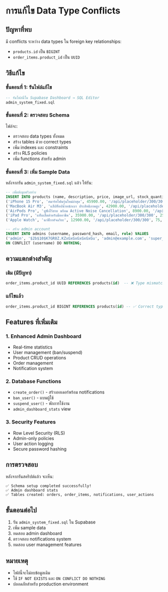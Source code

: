 # การแก้ไข Data Type Conflicts

## ปัญหาที่พบ
มี conflicts ระหว่าง data types ใน foreign key relationships:
- `products.id` เป็น `BIGINT` 
- `order_items.product_id` เป็น `UUID`

## วิธีแก้ไข

### ขั้นตอนที่ 1: รันไฟล์แก้ไข
```sql
-- รันไฟล์นี้ใน Supabase Dashboard → SQL Editor
admin_system_fixed.sql
```

### ขั้นตอนที่ 2: ตรวจสอบ Schema
ไฟล์จะ:
- ตรวจสอบ data types ทั้งหมด
- สร้าง tables ด้วย correct types
- เพิ่ม indexes และ constraints
- สร้าง RLS policies
- เพิ่ม functions สำหรับ admin

### ขั้นตอนที่ 3: เพิ่ม Sample Data
หลังจากรัน `admin_system_fixed.sql` แล้ว ให้รัน:

```sql
-- เพิ่มข้อมูลตัวอย่าง
INSERT INTO products (name, description, price, image_url, stock_quantity, category) VALUES
('iPhone 15 Pro', 'สมาร์ทโฟนรุ่นใหม่ล่าสุด', 45900.00, '/api/placeholder/300/300', 50, 'electronics'),
('MacBook Air M3', 'แล็ปท็อปน้ำหนักเบา ประสิทธิภาพสูง', 42900.00, '/api/placeholder/300/300', 30, 'electronics'),
('AirPods Pro', 'หูฟังไร้สาย พร้อม Active Noise Cancellation', 8900.00, '/api/placeholder/300/300', 100, 'electronics'),
('iPad Pro', 'แท็บเล็ตสำหรับมืออาชีพ', 35900.00, '/api/placeholder/300/300', 25, 'electronics'),
('Apple Watch', 'นาฬิกาอัจฉริยะ', 12900.00, '/api/placeholder/300/300', 75, 'electronics');

-- สร้าง admin account
INSERT INTO admins (username, password_hash, email, role) VALUES
('admin', '$2b$10$K7GR8Z.KZxGxGxGxGxGxGu', 'admin@example.com', 'super_admin')
ON CONFLICT (username) DO NOTHING;
```

## ความแตกต่างสำคัญ

### เดิม (มีปัญหา)
```sql
order_items.product_id UUID REFERENCES products(id)  -- ❌ Type mismatch
```

### แก้ไขแล้ว
```sql
order_items.product_id BIGINT REFERENCES products(id) -- ✅ Correct type
```

## Features ที่เพิ่มเติม

### 1. Enhanced Admin Dashboard
- Real-time statistics
- User management (ban/suspend)
- Product CRUD operations
- Order management
- Notification system

### 2. Database Functions
- `create_order()` - สร้างออเดอร์พร้อม notifications
- `ban_user()` - แบนผู้ใช้
- `suspend_user()` - พักการใช้งาน
- `admin_dashboard_stats` view

### 3. Security Features
- Row Level Security (RLS)
- Admin-only policies
- User action logging
- Secure password hashing

## การตรวจสอบ

หลังจากรันสคริปต์แล้ว จะเห็น:
```
✅ Schema setup completed successfully!
✅ Admin dashboard stats
✅ Tables created: orders, order_items, notifications, user_actions
```

## ขั้นตอนต่อไป

1. รัน `admin_system_fixed.sql` ใน Supabase
2. เพิ่ม sample data
3. ทดสอบ admin dashboard
4. ตรวจสอบ notifications system
5. ทดสอบ user management features

## หมายเหตุ
- ไฟล์นี้จะไม่ลบข้อมูลเดิม
- ใช้ `IF NOT EXISTS` และ `ON CONFLICT DO NOTHING`
- ปลอดภัยสำหรับ production environment